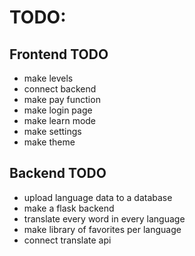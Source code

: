 # TODO:

## Frontend TODO

- make levels
- connect backend
- make pay function
- make login page
- make learn mode
- make settings
- make theme

## Backend TODO

- upload language data to a database
- make a flask backend
- translate every word in every language
- make library of favorites per language
- connect translate api
